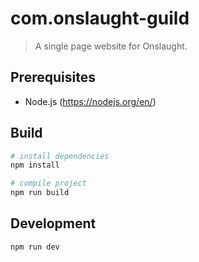 # com.onslaught-guild

> A single page website for Onslaught.

## Prerequisites

* Node.js (https://nodejs.org/en/)

## Build

``` bash
# install dependencies
npm install

# compile project
npm run build
```

## Development

``` bash
npm run dev
```